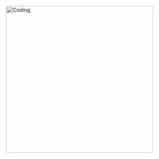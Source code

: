 <img align="right" alt="Coding" width="400" src="https://media.tenor.com/iGEo06aOx6AAAAAi/peach-goma.gif">
